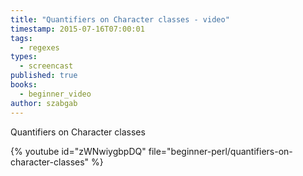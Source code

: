 ```yaml
---
title: "Quantifiers on Character classes - video"
timestamp: 2015-07-16T07:00:01
tags:
  - regexes
types:
  - screencast
published: true
books:
  - beginner_video
author: szabgab
---
```



Quantifiers on Character classes


{% youtube id="zWNwiygbpDQ" file="beginner-perl/quantifiers-on-character-classes" %}
